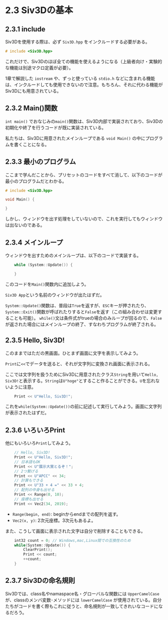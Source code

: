 # 2.3 Siv3Dの基本

## 2.3.1 include

Siv3Dを使用する際は、必ず `Siv3D.hpp` をインクルードする必要がある。
```cpp
# include <Siv3D.hpp>
```
これだけで、Siv3Dのほぼ全ての機能を使えるようになる（上級者向け・実験的な機能は別途マクロ定義が必要）。

1章で解説した `iostream` や、ずっと使っている `stdio.h` などに含まれる機能は、インクルードしても使用できないので注意。もちろん、それに代わる機能がSiv3Dにも用意されている。

## 2.3.2 Main()関数

`int main()` でおなじみの`main()`関数は、Siv3D内部で実装されており、Siv3Dの初期化や終了を行うコードが既に実装されている。

私たちは、Siv3Dに用意されたメインループである `void Main()` の中にプログラムを書くことになる。

## 2.3.3 最小のプログラム

ここまで学んだことから、プリセットのコードをすべて消して、以下のコードが最小のプログラムだとわかる。
```cpp
# include <Siv3D.hpp>

void Main() {

}
```
しかし、ウィンドウを出す処理をしていないので、これを実行してもウィンドウは出ないのである。

## 2.3.4 メインループ

ウィンドウを出すためのメインループは、以下のコードで実装する。
```cpp
	while (System::Update()) {

	}
```
このコードを`Main()`関数内に追加しよう。

`Siv3D App`という名前のウィンドウが出たはずだ。

`System::Update()`関数は、普段は`True`を返すが、`ESC`キーが押されたり、`System::Exit()`関数が呼ばれたりすると`False`を返す（この組み合わせは変更することも可能）。
`while()`文は条件式がtrueの場合のみループが回るので、`False`が返された場合にはメインループの終了、すなわちプログラムが終了される。

## 2.3.5 Hello, Siv3D!

このままではただの黒画面。ひとまず画面に文字を表示してみよう。

`Print`に`<<`でデータを送ると、それが文字列に変換され画面に表示される。

ここでは文字列を扱うためにSiv3Dに用意されたクラス`String`を用いて`Hello, Siv3D!`と表示する。`String`は`U"hoge"`とすること作ることができる。`U`を忘れないように注意。

```cpp
	Print << U"Hello, Siv3D!";
```
これを`while(System::Update())`の前に記述して実行してみよう。画面に文字列が表示されたはずだ。

## 2.3.6 いろいろPrint

他にもいろいろ`Print`してみよう。
```cpp
	// Hello, Siv3D!
	Print << U"Hello, Siv3D!";
	// 日本語もOK
	Print << U"展示大賞とるぞ！";
	// 2つ繋げる
	Print << U"APCC" << 34;
	// 計算もできる
	Print << U"33 + 4 =" << 33 + 4;
	// 配列の中身も出せる
	Print << Range(0, 10);
	// 座標も出せる
	Print << Vec2(34, 2019);
```
- `Range(begin, end)`: beginからendまでの配列を返す。
- `Vec2(x, y)`: 2次元座標。3次元もあるよ。

また、こうして画面に表示された文字は自分で削除することもできる。
```cpp
	int32 count = 0; // Windows,mac,Linux間での互換性のため
	while(System::Update()) {
		ClearPrint();
		Print << count;
		++count;
	}
```

## 2.3.7 Siv3Dの命名規則

Siv3Dでは、class名やnamaspace名・グローバルな関数には `UpperCamelCase` が、classのメンバ変数･メソッドには `lowerCamelCase` が使用されている。自分たちがコードを書く際もこれに従うと、命名規則が一致してきれいなコードになるだろう。
